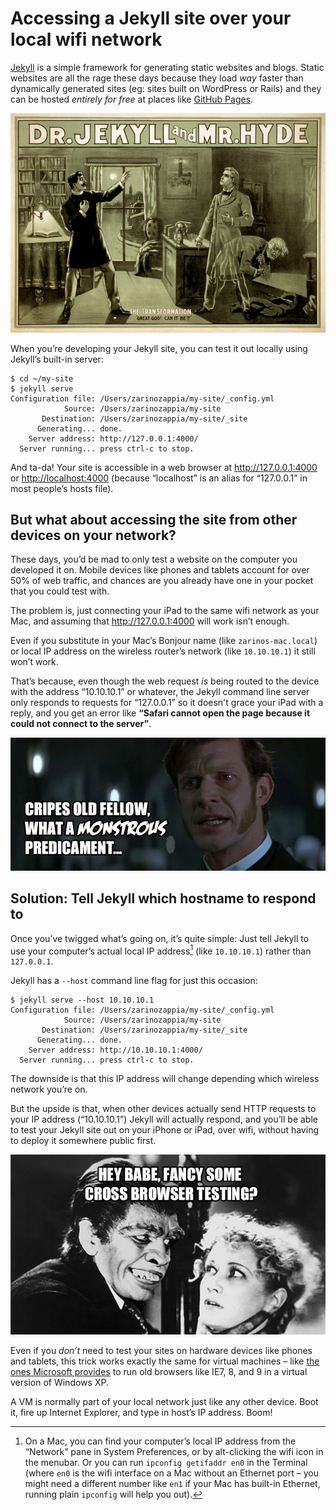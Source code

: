 # Accessing a Jekyll site over your local wifi network

[Jekyll](http://jekyllrb.com) is a simple framework for generating static websites and blogs. Static websites are all the rage these days because they load *way* faster than dynamically generated sites (eg: sites built on WordPress or Rails) and they can be hosted *entirely for free* at places like [GitHub Pages](https://pages.github.com).

![Jekyll and Hyde](/media/jekyll-hyde.jpg)

When you’re developing your Jekyll site, you can test it out locally using Jekyll’s built-in server:

```
$ cd ~/my-site
$ jekyll serve
Configuration file: /Users/zarinozappia/my-site/_config.yml
            Source: /Users/zarinozappia/my-site
       Destination: /Users/zarinozappia/my-site/_site
      Generating... done.
    Server address: http://127.0.0.1:4000/
  Server running... press ctrl-c to stop.
```

And ta-da! Your site is accessible in a web browser at <http://127.0.0.1:4000> or <http://localhost:4000> (because “localhost” is an alias for “127.0.0.1” in most people’s hosts file).

## But what about accessing the site from other devices on your network?

These days, you’d be mad to only test a website on the computer you developed it on. Mobile devices like phones and tablets account for over 50% of web traffic, and chances are you already have one in your pocket that you could test with.

The problem is, just connecting your iPad to the same wifi network as your Mac, and assuming that <http://127.0.0.1:4000> will work isn’t enough.

Even if you substitute in your Mac’s Bonjour name (like `zarinos-mac.local`) or local IP address on the wireless router’s network (like `10.10.10.1`) it still won’t work.

That’s because, even though the web request *is* being routed to the device with the address “10.10.10.1” or whatever, the Jekyll command line server only responds to requests for “127.0.0.1” so it doesn't grace your iPad with a reply, and you get an error like **“Safari cannot open the page because it could not connect to the server”**.

![Dr Jekyll says: Cripes old fellow, what a MONSTROUS predicament](/media/jekyll-monstrous-predicament.jpg)

## Solution: Tell Jekyll which hostname to respond to

Once you’ve twigged what’s going on, it’s quite simple: Just tell Jekyll to use your computer’s actual local IP address[^1] (like `10.10.10.1`) rather than `127.0.0.1`.

[^1]: On a Mac, you can find your computer’s local IP address from the “Network” pane in System Preferences, or by alt-clicking the wifi icon in the menubar. Or you can run `ipconfig getifaddr en0` in the Terminal (where `en0` is the wifi interface on a Mac without an Ethernet port – you might need a different number like `en1` if your Mac has built-in Ethernet, running plain `ipconfig` will help you out).

Jekyll has a `--host` command line flag for just this occasion:

```
$ jekyll serve --host 10.10.10.1
Configuration file: /Users/zarinozappia/my-site/_config.yml
            Source: /Users/zarinozappia/my-site
       Destination: /Users/zarinozappia/my-site/_site
      Generating... done.
    Server address: http://10.10.10.1:4000/
  Server running... press ctrl-c to stop.
```

The downside is that this IP address will change depending which wireless network you’re on.

But the upside is that, when other devices actually send HTTP requests to your IP address (“10.10.10.1”) Jekyll will actually respond, and you’ll be able to test your Jekyll site out on your iPhone or iPad, over wifi, without having to deploy it somewhere public first.

![Mr Hyde growls: Hey babe, fancy some cross-browser testing?](/media/jekyll-hyde-cross-browser.jpg)

Even if you *don’t* need to test your sites on hardware devices like phones and tablets, this trick works exactly the same for virtual machines – like [the ones Microsoft provides](https://github.com/xdissent/ievms) to run old browsers like IE7, 8, and 9 in a virtual version of Windows XP.

A VM is normally part of your local network just like any other device. Boot it, fire up Internet Explorer, and type in host’s IP address. Boom!


<link href="/post/which-process-is-using-port">
<link href="/post/music-to-program-to">
<meta name="description" content="We all know you can access a Jekyll site running locally at a address like http://localhost:4000 – but what about testing it from other devices on the network, like phones, tablets, and virtual machines?">
